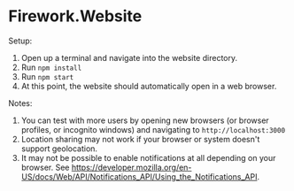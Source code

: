 # Firework.Website

Setup:
1. Open up a terminal and navigate into the website directory.
2. Run `npm install`
3. Run `npm start`
4. At this point, the website should automatically open in a web browser.

Notes:
1. You can test with more users by opening new browsers (or browser profiles, or incognito windows) and navigating to `http://localhost:3000`
2. Location sharing may not work if your browser or system doesn't support geolocation.
3. It may not be possible to enable notifications at all depending on your browser. See https://developer.mozilla.org/en-US/docs/Web/API/Notifications_API/Using_the_Notifications_API.
